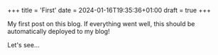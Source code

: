 +++
title = 'First'
date = 2024-01-16T19:35:36+01:00
draft = true
+++

My first post on this blog.
If everything went well, this should be automatically deployed to my blog!

Let's see...